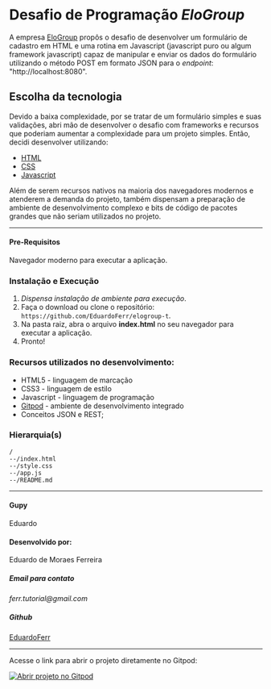 # Desafio de Programação _EloGroup_
A empresa [EloGroup](https://elogroup.com.br/) propôs o desafio de desenvolver um formulário de cadastro em HTML e uma rotina em Javascript (javascript puro ou algum framework javascript) capaz de manipular e enviar os dados do formulário utilizando o método POST em formato JSON para o _endpoint_: "http://localhost:8080". 

## Escolha da tecnologia
Devido a baixa complexidade, por se tratar de um formulário simples e suas validações, abri mão de desenvolver o desafio com frameworks e recursos que poderiam aumentar a complexidade para um projeto simples. 
Então, decidi desenvolver utilizando:
* [HTML](https://developer.mozilla.org/pt-BR/docs/Web/HTML/HTML5)
* [CSS](https://developer.mozilla.org/pt-BR/docs/Web/CSS)
* [Javascript](https://developer.mozilla.org/pt-BR/docs/Web/JavaScript)

Além de serem recursos nativos na maioria dos navegadores modernos e atenderem a demanda do projeto, também dispensam a preparação de ambiente de desenvolvimento complexo e bits de código de pacotes grandes que não seriam utilizados no projeto.

___
#### Pre-Requisitos
Navegador moderno para executar a aplicação.

### Instalação e Execução
1. _Dispensa instalação de ambiente para execução_.
2. Faça o download ou clone o repositório: 
 ```https://github.com/EduardoFerr/elogroup-t```.
3. Na pasta raiz, abra o arquivo **index.html** no seu navegador para executar a aplicação.
4. Pronto!

### Recursos utilizados no desenvolvimento:
* HTML5 - linguagem de marcação
* CSS3 - linguagem de estilo
* Javascript - linguagem de programação
* [Gitpod](https://www.gitpod.io/) - ambiente de desenvolvimento integrado
* Conceitos JSON e REST;

### Hierarquia(s) 
```
/
--/index.html
--/style.css
--/app.js
--/README.md
```
___

#### Gupy
 Eduardo

#### Desenvolvido por:
 Eduardo de Moraes Ferreira

##### Email para contato
_ferr.tutorial@gmail.com_

##### Github
[EduardoFerr](https://github.com/EduardoFerr/)

___
Acesse o link para abrir o projeto diretamente no Gitpod:

[![Abrir projeto no Gitpod](https://gitpod.io/button/open-in-gitpod.svg)](https://gitpod.io/#https://github.com/EduardoFerr/elogroup-t)
